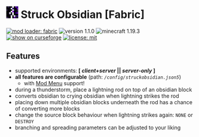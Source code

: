 # ![mod icon representing a pixelated 8x8 obsidian and crying obsidian block struck by a lightning bolt](src/main/resources/assets/struckobsidian/icon_32x32.png) Struck Obsidian [Fabric]

[![mod loader: fabric](https://img.shields.io/badge/loader-fabric-lightyellow?style=flat-square)](https://fabricmc.net)
![version 1.1.0](https://img.shields.io/badge/version-1.1.0-lightgreen?style=flat-square)
![minecraft 1.19.3](https://img.shields.io/badge/minecraft-1.19.3-yellowgreen?style=flat-square)
[![show on curseforge](https://img.shields.io/badge/curseforge-mod-red?style=flat-square&logo=curseforge)](https://www.curseforge.com/minecraft/mc-mods/struck-obsidian)
[![license: mit](https://img.shields.io/badge/license-mit-lightblue?style=flat-square)](LICENSE)

## Features
- supported environments: **[ *client+server* || *server-only* ]**
- **all features are configurable** (path: *`/config/struckobsidian.json5`*)
    - with [Mod Menu](https://www.curseforge.com/minecraft/mc-mods/modmenu) support!
- during a thunderstorm, place a lightning rod on top of an obsidian block
- converts obsidian to crying obsidian when lightning strikes the rod
- placing down multiple obsidian blocks underneath the rod has a chance of converting more blocks
- change the source block behaviour when lightning strikes again: `NONE` or `DESTROY`
- branching and spreading parameters can be adjusted to your liking
